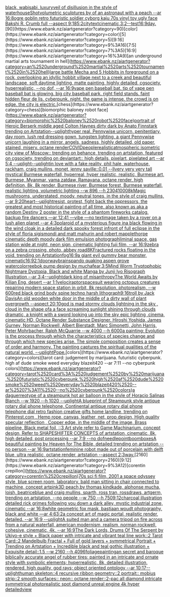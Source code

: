 [black, wabisabi, luxury](https://www.ebank.nz/aiartgenerator?category=black%2C%2520wabisabi%2C%2520luxury)[veil of disillusion in the style of waterhouse](https://www.ebank.nz/aiartgenerator?category=veil%2520of%2520disillusion%2520in%2520the%2520style%2520of%2520waterhouse)[Shot](https://www.ebank.nz/aiartgenerator?category=Shot)[volumetric sculptures by of an astronaut with a peach --ar 16:8](https://www.ebank.nz/aiartgenerator?category=volumetric%2520sculptures%2520by%2520of%2520an%2520astronaut%2520with%2520a%2520peach%2520--ar%252016%3A8)[ogre goblin retro futuristic soldier cyborg kaju 70s vinyl toy ugly face Bakshi R. Crumb full    --aspect 9:18](https://www.ebank.nz/aiartgenerator?category=ogre%2520goblin%2520retro%2520futuristic%2520soldier%2520cyborg%2520kaju%252070s%2520vinyl%2520toy%2520ugly%2520face%2520Bakshi%2520R.%2520Crumb%2520full%2520%2520%2520%2520--aspect%25209%3A18)[5:2](https://www.ebank.nz/aiartgenerator?category=5%3A2)[city](https://www.ebank.nz/aiartgenerator?category=city)[text](https://www.ebank.nz/aiartgenerator?category=text)[cinematic,](https://www.ebank.nz/aiartgenerator?category=cinematic%2C)[3:2](https://www.ebank.nz/aiartgenerator?category=3%3A2)[--test](https://www.ebank.nz/aiartgenerator?category=--test)[16:9](https://www.ebank.nz/aiartgenerator?category=16%3A9)[day.](https://www.ebank.nz/aiartgenerator?category=day.)[90](https://www.ebank.nz/aiartgenerator?category=90)[color](https://www.ebank.nz/aiartgenerator?category=color)[5](https://www.ebank.nz/aiartgenerator?category=5)[9:16](https://www.ebank.nz/aiartgenerator?category=9%3A16)[7:5](https://www.ebank.nz/aiartgenerator?category=7%3A5)[16:9](https://www.ebank.nz/aiartgenerator?category=16%3A9)[an underground martial arts tournament in hell](https://www.ebank.nz/aiartgenerator?category=an%2520underground%2520martial%2520arts%2520tournament%2520in%2520hell)[large battle Mecha and 5 Hobbits in foreground on a rock, overlooking an idyllic hobbit village next to a creek and beautiful landscape, soft daytime lighting, matte painting, highly detailed, cgsociety, hyperrealistic, --no dof, --ar 16:9](https://www.ebank.nz/aiartgenerator?category=large%2520battle%2520Mecha%2520and%25205%2520Hobbits%2520in%2520foreground%2520on%2520a%2520rock%2C%2520overlooking%2520an%2520idyllic%2520hobbit%2520village%2520next%2520to%2520a%2520creek%2520and%2520beautiful%2520landscape%2C%2520soft%2520daytime%2520lighting%2C%2520matte%2520painting%2C%2520highly%2520detailed%2C%2520cgsociety%2C%2520hyperrealistic%2C%2520--no%2520dof%2C%2520--ar%252016%3A9)[vape pen baseball bat. tip of vape pen baseball bat is glowing. big city baseball park. right field stands. faint hidden fleur de lis. cyberpunk. night. the game is intense. the crowd is on edge. the city is electric.](https://www.ebank.nz/aiartgenerator?category=vape%2520pen%2520baseball%2520bat.%2520tip%2520of%2520vape%2520pen%2520baseball%2520bat%2520is%2520glowing.%2520big%2520city%2520baseball%2520park.%2520right%2520field%2520stands.%2520faint%2520hidden%2520fleur%2520de%2520lis.%2520cyberpunk.%2520night.%2520the%2520game%2520is%2520intense.%2520the%2520crowd%2520is%2520on%2520edge.%2520the%2520city%2520is%2520electric.)[chess](https://www.ebank.nz/aiartgenerator?category=chess)[biomorphic baloney robot face](https://www.ebank.nz/aiartgenerator?category=biomorphic%2520baloney%2520robot%2520face)[portrait of Heroic Berserk middle aged Colton Haynes dirty dark by Anato Finnstark trending on Artstation](https://www.ebank.nz/aiartgenerator?category=portrait%2520of%2520Heroic%2520Berserk%2520middle%2520aged%2520Colton%2520Haynes%2520dirty%2520dark%2520by%2520Anato%2520Finnstark%2520trending%2520on%2520Artstation)[--uplight](https://www.ebank.nz/aiartgenerator?category=--uplight)[hyper real, Pennywise unicorn, penitentiary, day room, lush red dressing gown, tungsten lighting, a giant Pennywise unicorn laughing in a mirror, angels, sadness, highly detailed, old paper, stained, misery. octane render](https://www.ebank.nz/aiartgenerator?category=hyper%2520real%2C%2520Pennywise%2520unicorn%2C%2520penitentiary%2C%2520day%2520room%2C%2520lush%2520red%2520dressing%2520gown%2C%2520tungsten%2520lighting%2C%2520a%2520giant%2520Pennywise%2520unicorn%2520laughing%2520in%2520a%2520mirror%2C%2520angels%2C%2520sadness%2C%2520highly%2520detailed%2C%2520old%2520paper%2C%2520stained%2C%2520misery.%2520octane%2520render)[COVID](https://www.ebank.nz/aiartgenerator?category=COVID)[people](https://www.ebank.nz/aiartgenerator?category=people)[realistic](https://www.ebank.nz/aiartgenerator?category=realistic)[atmospheric isometric city view of Moscow:: trending on behance, trending on artstation, featured on cgsociety, trending on deviantart:: high details, pixelart, pixelated art --ar 5:4 --uplight](https://www.ebank.nz/aiartgenerator?category=atmospheric%2520isometric%2520city%2520view%2520of%2520Moscow%3A%3A%2520trending%2520on%2520behance%2C%2520trending%2520on%2520artstation%2C%2520featured%2520on%2520cgsociety%2C%2520trending%2520on%2520deviantart%3A%3A%2520high%2520details%2C%2520pixelart%2C%2520pixelated%2520art%2520--ar%25205%3A4%2520--uplight)[--uplight](https://www.ebank.nz/aiartgenerator?category=--uplight)[in love with a fake reality, phil hale, waterhouse, rackham, craig mullins,  monet, jenny saville::0.01 --ll](https://www.ebank.nz/aiartgenerator?category=in%2520love%2520with%2520a%2520fake%2520reality%2C%2520phil%2520hale%2C%2520waterhouse%2C%2520rackham%2C%2520craig%2520mullins%2C%2520%2520monet%2C%2520jenny%2520saville%3A%3A0.01%2520--ll)[very very very tall mystical Burmese waterfall, hyperreal, hyper realistic, realistic, Burmese art, Burmese, Myanmar, yama zatdaw, Ramayana, octane render, high definition, 8k, 8k render, Burmese river, Burmese forest, Burmese waterfall, realistic lighting, volumetric lighting --w 896 --h 2304](https://www.ebank.nz/aiartgenerator?category=very%2520very%2520very%2520tall%2520mystical%2520Burmese%2520waterfall%2C%2520hyperreal%2C%2520hyper%2520realistic%2C%2520realistic%2C%2520Burmese%2520art%2C%2520Burmese%2C%2520Myanmar%2C%2520yama%2520zatdaw%2C%2520Ramayana%2C%2520octane%2520render%2C%2520high%2520definition%2C%25208k%2C%25208k%2520render%2C%2520Burmese%2520river%2C%2520Burmese%2520forest%2C%2520Burmese%2520waterfall%2C%2520realistic%2520lighting%2C%2520volumetric%2520lighting%2520--w%2520896%2520--h%25202304)[1000](https://www.ebank.nz/aiartgenerator?category=1000)[8k](https://www.ebank.nz/aiartgenerator?category=8k)[Magic mushrooms, understated, moody, neutral tones, in the style of craig mullins, --ar 9:20](https://www.ebank.nz/aiartgenerator?category=Magic%2520mushrooms%2C%2520understated%2C%2520moody%2C%2520neutral%2520tones%2C%2520in%2520the%2520style%2520of%2520craig%2520mullins%2C%2520--ar%25209%3A20)[heart](https://www.ebank.nz/aiartgenerator?category=heart)[--uplight](https://www.ebank.nz/aiartgenerator?category=--uplight)[resist, protest, fight back the oppressors, the greatest and most historical painting of all time, also known as aka a random Destiny 2 poster in the style of a phantom fireworks catalog, backup fire dancers —ar 12:41 —vibe —no text](https://www.ebank.nz/aiartgenerator?category=resist%2C%2520protest%2C%2520fight%2520back%2520the%2520oppressors%2C%2520the%2520greatest%2520and%2520most%2520historical%2520painting%2520of%2520all%2520time%2C%2520also%2520known%2520as%2520aka%2520a%2520random%2520Destiny%25202%2520poster%2520in%2520the%2520style%2520of%2520a%2520phantom%2520fireworks%2520catalog%2C%2520backup%2520fire%2520dancers%2520%E2%80%94ar%252012%3A41%2520%E2%80%94vibe%2520%E2%80%94no%2520text)[image taken by a rover on a lush alien planet --ar 4:3](https://www.ebank.nz/aiartgenerator?category=image%2520taken%2520by%2520a%2520rover%2520on%2520a%2520lush%2520alien%2520planet%2520--ar%25204%3A3)[polaroid of a mysterious figure ina black flowing in the wind cloak in a detailed dark spooky forest infront of full eclipse in the style of floria sigismondi and matt mahurin and robert mapplethorpe cinematic depth moody dark film emulsion photograph](https://www.ebank.nz/aiartgenerator?category=polaroid%2520of%2520a%2520mysterious%2520figure%2520ina%2520black%2520flowing%2520in%2520the%2520wind%2520cloak%2520in%2520a%2520detailed%2520dark%2520spooky%2520forest%2520infront%2520of%2520full%2520eclipse%2520in%2520the%2520style%2520of%2520floria%2520sigismondi%2520and%2520matt%2520mahurin%2520and%2520robert%2520mapplethorpe%2520cinematic%2520depth%2520moody%2520dark%2520film%2520emulsion%2520photograph)[liminal space, gas station wide at night, neon sign, cinematic lighting fuji film, --ar 16:9](https://www.ebank.nz/aiartgenerator?category=liminal%2520space%2C%2520gas%2520station%2520wide%2520at%2520night%2C%2520neon%2520sign%2C%2520cinematic%2520lighting%2520fuji%2520film%2C%2520--ar%252016%3A9)[zebra on a zebra crossing, photo, abbey road](https://www.ebank.nz/aiartgenerator?category=zebra%2520on%2520a%2520zebra%2520crossing%2C%2520photo%2C%2520abbey%2520road)[8K](https://www.ebank.nz/aiartgenerator?category=8K)[Fractured rocks floating in the void, trending on Artstation](https://www.ebank.nz/aiartgenerator?category=Fractured%2520rocks%2520floating%2520in%2520the%2520void%2C%2520trending%2520on%2520Artstation)[fog](https://www.ebank.nz/aiartgenerator?category=fog)[16:9](https://www.ebank.nz/aiartgenerator?category=16%3A9)[a giant evil gummy bear monster, cinematic](https://www.ebank.nz/aiartgenerator?category=a%2520giant%2520evil%2520gummy%2520bear%2520monster%2C%2520cinematic)[16:9](https://www.ebank.nz/aiartgenerator?category=16%3A9)[2:1](https://www.ebank.nz/aiartgenerator?category=2%3A1)[doorway](https://www.ebank.nz/aiartgenerator?category=doorway)[brains](https://www.ebank.nz/aiartgenerator?category=brains)[pando quaking aspen grove watercolor](https://www.ebank.nz/aiartgenerator?category=pando%2520quaking%2520aspen%2520grove%2520watercolor)[reebok pump design by mucha](https://www.ebank.nz/aiartgenerator?category=reebok%2520pump%2520design%2520by%2520mucha)[fear,](https://www.ebank.nz/aiartgenerator?category=fear%2C)[3:5](https://www.ebank.nz/aiartgenerator?category=3%3A5)[Mind Worm  Tryptophobic Nightmare Dystopia, Black and white Manga by Junji Iyo Risograph  Illustration --ar 3:4](https://www.ebank.nz/aiartgenerator?category=Mind%2520Worm%2520%2520Tryptophobic%2520Nightmare%2520Dystopia%2C%2520Black%2520and%2520white%2520Manga%2520by%2520Junji%2520Iyo%2520Risograph%2520%2520Illustration%2520--ar%25203%3A4)[--uplight](https://www.ebank.nz/aiartgenerator?category=--uplight)[dark king of misanthropy](https://www.ebank.nz/aiartgenerator?category=dark%2520king%2520of%2520misanthropy)[The World Awaits by Kilian Eng, desert --ar 1:1](https://www.ebank.nz/aiartgenerator?category=The%2520World%2520Awaits%2520by%2520Kilian%2520Eng%2C%2520desert%2520--ar%25201%3A1)[velociraptor](https://www.ebank.nz/aiartgenerator?category=velociraptor)[spacesuit wearing octopus creatures repairing modern space station in orbit, 8k resolution, photorealism, --w 600](https://www.ebank.nz/aiartgenerator?category=spacesuit%2520wearing%2520octopus%2520creatures%2520repairing%2520modern%2520space%2520station%2520in%2520orbit%2C%25208k%2520resolution%2C%2520photorealism%2C%2520--w%2520600)[red black grind body spine techno harsh lithograph](https://www.ebank.nz/aiartgenerator?category=red%2520black%2520grind%2520body%2520spine%2520techno%2520harsh%2520lithograph)[9:16](https://www.ebank.nz/aiartgenerator?category=9%3A16)[troll by Jack Davis](https://www.ebank.nz/aiartgenerator?category=troll%2520by%2520Jack%2520Davis)[An old wooden white door in the middle of a dirty wall of plant overgrowth --aspect 20:10](https://www.ebank.nz/aiartgenerator?category=An%2520old%2520wooden%2520white%2520door%2520in%2520the%2520middle%2520of%2520a%2520dirty%2520wall%2520of%2520plant%2520overgrowth%2520--aspect%252020%3A10)[god is mad stormy clouds lightning in the sky , cloud in the shape ofa a face screaming  sunlight shining through clouds dramatic, a knight with a sword looking up into the sky epic lighting ,cinema, cinematic HD, Octane Render Substance Designer. Hiroshi Yoshida, James Gurney, Norman Rockwell, Albert Bierstadt, Marc Simonetti, John Harris, Peter Mohrbacher, Ralph McQuarrie --w 4000 --h 6000](https://www.ebank.nz/aiartgenerator?category=god%2520is%2520mad%2520stormy%2520clouds%2520lightning%2520in%2520the%2520sky%2520%2C%2520cloud%2520in%2520the%2520shape%2520ofa%2520a%2520face%2520screaming%2520%2520sunlight%2520shining%2520through%2520clouds%2520dramatic%2C%2520a%2520knight%2520with%2520a%2520sword%2520looking%2520up%2520into%2520the%2520sky%2520epic%2520lighting%2520%2Ccinema%2C%2520cinematic%2520HD%2C%2520Octane%2520Render%2520Substance%2520Designer.%2520Hiroshi%2520Yoshida%2C%2520James%2520Gurney%2C%2520Norman%2520Rockwell%2C%2520Albert%2520Bierstadt%2C%2520Marc%2520Simonetti%2C%2520John%2520Harris%2C%2520Peter%2520Mohrbacher%2C%2520Ralph%2520McQuarrie%2520--w%25204000%2520--h%25206000)[a painting: Evolution is the process through which the characteristics of species change and through which new species arise. The simple composition creates a sense of order and harmony. The painting captures the spiritual qualities of the natural world. --uplight](https://www.ebank.nz/aiartgenerator?category=a%2520painting%3A%2520Evolution%2520is%2520the%2520process%2520through%2520which%2520the%2520characteristics%2520of%2520species%2520change%2520and%2520through%2520which%2520new%2520species%2520arise.%2520The%2520simple%2520composition%2520creates%2520a%2520sense%2520of%2520order%2520and%2520harmony.%2520The%2520painting%2520captures%2520the%2520spiritual%2520qualities%2520of%2520the%2520natural%2520world.%2520--uplight)[Pope.](https://www.ebank.nz/aiartgenerator?category=Pope.)[colors](https://www.ebank.nz/aiartgenerator?category=colors)[tarot card: judgement by marijuana. futuristic cyberpunk. high af dude smoke weed everyday blazeit420 --ar 7:11 --no cyberpunk colors](https://www.ebank.nz/aiartgenerator?category=tarot%2520card%3A%2520judgement%2520by%2520marijuana.%2520futuristic%2520cyberpunk.%2520high%2520af%2520dude%2520smoke%2520weed%2520everyday%2520blazeit420%2520--ar%25207%3A11%2520--no%2520cyberpunk%2520colors)[a daguerreotype  of a steampunk hot air balloon in the style of Horacio Salinas Blanch   --w 1920 --h 1020 --uplight](https://www.ebank.nz/aiartgenerator?category=a%2520daguerreotype%2520%2520of%2520a%2520steampunk%2520hot%2520air%2520balloon%2520in%2520the%2520style%2520of%2520Horacio%2520Salinas%2520Blanch%2520%2520%2520--w%25201920%2520--h%25201020%2520--uplight)[A blueprint of Steampunk style antique rotary dial phone telephone,  Continental antique rotary dial phone telephone dial retro fashion creative gifts home landline, trending on Pinterest.com  , Hemp rope, canvas, leather, net, prop design, High quality specular reflection , Copper  edge, in the middle of the image, Brass pipeline,  Black metal foil,  ::3  Art style refer to Game Machinarium.  concept design, Refer to SHAPESHIFTER CONCEPTS  of artstation, cinematic,  8k, high detailed,  post processing    --ar 7:9   --no dof](https://www.ebank.nz/aiartgenerator?category=A%2520blueprint%2520of%2520Steampunk%2520style%2520antique%2520rotary%2520dial%2520phone%2520telephone%2C%2520%2520Continental%2520antique%2520rotary%2520dial%2520phone%2520telephone%2520dial%2520retro%2520fashion%2520creative%2520gifts%2520home%2520landline%2C%2520trending%2520on%2520Pinterest.com%2520%2520%2C%2520Hemp%2520rope%2C%2520canvas%2C%2520leather%2C%2520net%2C%2520prop%2520design%2C%2520High%2520quality%2520specular%2520reflection%2520%2C%2520Copper%2520%2520edge%2C%2520in%2520the%2520middle%2520of%2520the%2520image%2C%2520Brass%2520pipeline%2C%2520%2520Black%2520metal%2520foil%2C%2520%2520%3A%3A3%2520%2520Art%2520style%2520refer%2520to%2520Game%2520Machinarium.%2520%2520concept%2520design%2C%2520Refer%2520to%2520SHAPESHIFTER%2520CONCEPTS%2520%2520of%2520artstation%2C%2520cinematic%2C%2520%25208k%2C%2520high%2520detailed%2C%2520%2520post%2520processing%2520%2520%2520%2520--ar%25207%3A9%2520%2520%2520--no%2520dof)[needlepoint](https://www.ebank.nz/aiartgenerator?category=needlepoint)[boomboxes](https://www.ebank.nz/aiartgenerator?category=boomboxes)[A beautiful painting by Heaven for The Bible, detailed trending on artstation --no person --ar 16:9](https://www.ebank.nz/aiartgenerator?category=A%2520beautiful%2520painting%2520by%2520Heaven%2520for%2520The%2520Bible%2C%2520detailed%2520trending%2520on%2520artstation%2520--no%2520person%2520--ar%252016%3A9)[artstation](https://www.ebank.nz/aiartgenerator?category=artstation)[feminine robot made out of porcelain with delft blue, ultra realistic, octane render, artstation --aspect 2:3](https://www.ebank.nz/aiartgenerator?category=feminine%2520robot%2520made%2520out%2520of%2520porcelain%2520with%2520delft%2520blue%2C%2520ultra%2520realistic%2C%2520octane%2520render%2C%2520artstation%2520--aspect%25202%3A3)[way.](https://www.ebank.nz/aiartgenerator?category=way.)[2160](https://www.ebank.nz/aiartgenerator?category=2160)[9:12](https://www.ebank.nz/aiartgenerator?category=9%3A12)[corentin crepillon](https://www.ebank.nz/aiartgenerator?category=corentin%2520crepillon)[70s sci fi film, 2001 a space odyssey style, blue screen room, laboratory, bald man sitting in chair connected to machine, concept art](https://www.ebank.nz/aiartgenerator?category=70s%2520sci%2520fi%2520film%2C%25202001%2520a%2520space%2520odyssey%2520style%2C%2520blue%2520screen%2520room%2C%2520laboratory%2C%2520bald%2520man%2520sitting%2520in%2520chair%2520connected%2520to%2520machine%2C%2520concept%2520art)[pink](https://www.ebank.nz/aiartgenerator?category=pink)[3D peach,by thomas kindkade, alphonse mucha, loish, beatriceblue and craig mullins, sparth, ross tran, rossdraws, artgerm, trending on artstation, --no people --w 750 --h 750](https://www.ebank.nz/aiartgenerator?category=3D%2520peach%2Cby%2520thomas%2520kindkade%2C%2520alphonse%2520mucha%2C%2520loish%2C%2520beatriceblue%2520and%2520craig%2520mullins%2C%2520sparth%2C%2520ross%2520tran%2C%2520rossdraws%2C%2520artgerm%2C%2520trending%2520on%2520artstation%2C%2520--no%2520people%2520--w%2520750%2520--h%2520750)[9:12](https://www.ebank.nz/aiartgenerator?category=9%3A12)[charcoal illustration detailed rick grimes following you down a dark alley, mystic industrial zone, cinematic --ar 16:8](https://www.ebank.nz/aiartgenerator?category=charcoal%2520illustration%2520detailed%2520rick%2520grimes%2520following%2520you%2520down%2520a%2520dark%2520alley%2C%2520mystic%2520industrial%2520zone%2C%2520cinematic%2520--ar%252016%3A8)[white geometric fox mask, bastiaan woudt photography, black and white —ar 4:6](https://www.ebank.nz/aiartgenerator?category=white%2520geometric%2520fox%2520mask%2C%2520bastiaan%2520woudt%2520photography%2C%2520black%2520and%2520white%2520%E2%80%94ar%25204%3A6)[3:2](https://www.ebank.nz/aiartgenerator?category=3%3A2)[a concept art of magic portal, realistic render, detailed. --ar 16:9 --uplight](https://www.ebank.nz/aiartgenerator?category=a%2520concept%2520art%2520of%2520magic%2520portal%2C%2520realistic%2520render%2C%2520detailed.%2520--ar%252016%3A9%2520--uplight)[A suited man and a camera tripod on fire across from a natural waterfall, american modernism, realism, norman rockwell, cohesive, cinematic, 4k, --ar 16:9](https://www.ebank.nz/aiartgenerator?category=A%2520suited%2520man%2520and%2520a%2520camera%2520tripod%2520on%2520fire%2520across%2520from%2520a%2520natural%2520waterfall%2C%2520american%2520modernism%2C%2520realism%2C%2520norman%2520rockwell%2C%2520cohesive%2C%2520cinematic%2C%25204k%2C%2520--ar%252016%3A9)[The Dark Lords, Drums Of The Serpent by Ukiyo-e style + Black paper with intricate and vibrant teal line work::2 Tarot Card::2 Mandelbulb Fractal + Full of gold layers + symmetrical Portrait + Trending on Artstation + Incredible black and teal gothic illustration + Exquisite detail::1.5  --w 2160 --h 4096](https://www.ebank.nz/aiartgenerator?category=The%2520Dark%2520Lords%2C%2520Drums%2520Of%2520The%2520Serpent%2520by%2520Ukiyo-e%2520style%2520%2B%2520Black%2520paper%2520with%2520intricate%2520and%2520vibrant%2520teal%2520line%2520work%3A%3A2%2520Tarot%2520Card%3A%3A2%2520Mandelbulb%2520Fractal%2520%2B%2520Full%2520of%2520gold%2520layers%2520%2B%2520symmetrical%2520Portrait%2520%2B%2520Trending%2520on%2520Artstation%2520%2B%2520Incredible%2520black%2520and%2520teal%2520gothic%2520illustration%2520%2B%2520Exquisite%2520detail%3A%3A1.5%2520%2520--w%25202160%2520--h%25204096)[foliage](https://www.ebank.nz/aiartgenerator?category=foliage)[painting](https://www.ebank.nz/aiartgenerator?category=painting)[an secret and baroque biblically accurate angel of rubber tires; painted in an intricate and ornate style with symbolic elements; hyperrealistic, 8k, detailed illustration, rendered, high quality, god rays; object oriented ontology --ar 10:17](https://www.ebank.nz/aiartgenerator?category=an%2520secret%2520and%2520baroque%2520biblically%2520accurate%2520angel%2520of%2520rubber%2520tires%3B%2520painted%2520in%2520an%2520intricate%2520and%2520ornate%2520style%2520with%2520symbolic%2520elements%3B%2520hyperrealistic%2C%25208k%2C%2520detailed%2520illustration%2C%2520rendered%2C%2520high%2520quality%2C%2520god%2520rays%3B%2520object%2520oriented%2520ontology%2520--ar%252010%3A17)[--uplight](https://www.ebank.nz/aiartgenerator?category=--uplight)[human skeleton::4 recursive ribbon geometry::2 portrait:: mobius strip::2 smooth surfaces:: neon:: octane render::](https://www.ebank.nz/aiartgenerator?category=human%2520skeleton%3A%3A4%2520recursive%2520ribbon%2520geometry%3A%3A2%2520portrait%3A%3A%2520mobius%2520strip%3A%3A2%2520smooth%2520surfaces%3A%3A%2520neon%3A%3A%2520octane%2520render%3A%3A)[2-pac all diamond intricate symmetrical photorealistic spot diamond unreal engine 4k hyper detailed](https://www.ebank.nz/aiartgenerator?category=2-pac%2520all%2520diamond%2520intricate%2520symmetrical%2520photorealistic%2520spot%2520diamond%2520unreal%2520engine%25204k%2520hyper%2520detailed)[view](https://www.ebank.nz/aiartgenerator?category=view)